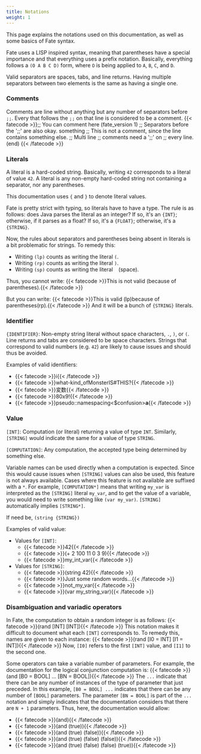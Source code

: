 ```yaml
---
title: Notations
weight: 1
---
```


This page explains the notations used on this documentation, as well as some
basics of Fate syntax.

Fate uses a LISP inspired syntax, meaning that parentheses have a special
importance and that everything uses a prefix notation. Basically, everything
follows a `(O A B C D)` form, where `O` is being applied to `A`, `B`, `C`, and
`D`.

Valid separators are spaces, tabs, and line returns. Having multiple separators
between two elements is the same as having a single one.

### Comments
Comments are line without anything but any number of separators before `;;`.
Every that follows the `;;` on that line is considered to be a comment.
{{< fatecode >}};; You can comment here
(fate_version 1)
     ;; Separators before the ';;' are also okay.
something ;; This is not a comment, since the line contains something else.
;; Multi line
;; comments need a ';;' on
;; every line.
(end)
{{< /fatecode >}}

### Literals
A literal is a hard-coded string. Basically, writing `42` corresponds to a
literal of value `42`. A literal is any non-empty hard-coded string not
containing a separator, nor any parentheses.

This documentation uses `{` and `}` to denote literal values.

Fate is pretty strict with typing, so literals have to have a type. The rule is
as follows: does Java parses the literal as an integer? If so, it's an `{INT}`;
otherwise, if it parses as a float? If so, it's a `{FLOAT}`; otherwise, it's a
`{STRING}`.

Now, the rules about separators and parentheses being absent in literals is a
bit problematic for strings. To remedy this:
* Writing `(lp)` counts as writing the literal `(`.
* Writing `(rp)` counts as writing the literal `)`.
* Writing `(sp)` counts as writing the literal ` ` (space).

Thus, you cannot write:
{{< fatecode >}}This is not valid (because of parentheses).{{< /fatecode >}}

But you can write:
{{< fatecode >}}This is valid (lp)because of parentheses(rp).{{< /fatecode >}}
And it will be a bunch of `{STRING}` literals.

### Identifier
`{IDENTIFIER}`: Non-empty string literal without space characters, `.`, `)`,
or `(`.  Line returns and tabs are considered to be space characters. Strings
that correspond to valid numbers (e.g. `42`) are likely to cause issues and
should thus be avoided.

Examples of valid identifiers:
* {{< fatecode >}}i{{< /fatecode >}}
* {{< fatecode >}}what-kind_ofMonsterIS#THIS?{{< /fatecode >}}
* {{< fatecode >}}変数{{< /fatecode >}}
* {{< fatecode >}}80x9!{{< /fatecode >}}
* {{< fatecode >}}pseudo::namespacing<$confusion>**a**{{< /fatecode >}}


### Value
`[INT]`: Computation (or literal) returning a value of type `INT`. Similarly,
`[STRING]` would indicate the same for a value of type `STRING`.

`[COMPUTATION]`: Any computation, the accepted type being determined by
something else.

Variable names can be used directly when a computation is expected. Since this
would cause issues when `[STRING]` values can also be used, this feature is not
always available. Cases where this feature is not available are suffixed with
a `*`. For example, `[COMPUTATION*]` means that writing `my_var` is interpreted
as the `[STRING]` literal `my_var`, and to get the value of a variable, you
would need to write something like `(var my_var)`. `[STRING]` automatically
implies `[STRING*]`.

If need be, `(string {STRING})`

Examples of valid value:
* Values for `[INT]`:
   * {{< fatecode >}}42{{< /fatecode >}}
   * {{< fatecode >}}(+ 2 100 11 0 3 9){{< /fatecode >}}
   * {{< fatecode >}}my_int_var{{< /fatecode >}}
* Values for `[STRING]`:
   * {{< fatecode >}}(string 42){{< /fatecode >}}
   * {{< fatecode >}}Just some random words...{{< /fatecode >}}
   * {{< fatecode >}}not_my_var{{< /fatecode >}}
   * {{< fatecode >}}(var my_string_var){{< /fatecode >}}

### Disambiguation and variadic operators
In Fate, the computation to obtain a random integer is as follows:
{{< fatecode >}}(rand [INT] [INT]){{< /fatecode >}}
This notation makes it difficult to document what each `[INT]` corresponds to.
To remedy this, names are given to each instance:
{{< fatecode >}}(rand [I0 = INT] [I1 = INT]){{< /fatecode >}}
Now, `[I0]` refers to the first `[INT]` value, and `[I1]` to the second one.

Some operators can take a variable number of parameters. For example, the
documentation for the logical conjunction computation is:
{{< fatecode >}}(and [B0 = BOOL] ... [BN = BOOL]){{< /fatecode >}}
The `...` indicate that there can be any number of instances of the type of parameter
that just preceded. In this example, `[B0 = BOOL] ...` indicates that there
can be any number of `[BOOL]` parameters. The parameter `[BN = BOOL]` is part
of the `...` notation and simply indicates that the documentation considers that
there are `N + 1` parameters. Thus, here, the documentation would allow:
* {{< fatecode >}}(and){{< /fatecode >}}
* {{< fatecode >}}(and (true)){{< /fatecode >}}
* {{< fatecode >}}(and (true) (false)){{< /fatecode >}}
* {{< fatecode >}}(and (true) (false) (false)){{< /fatecode >}}
* {{< fatecode >}}(and (true) (false) (false) (true)){{< /fatecode >}}
